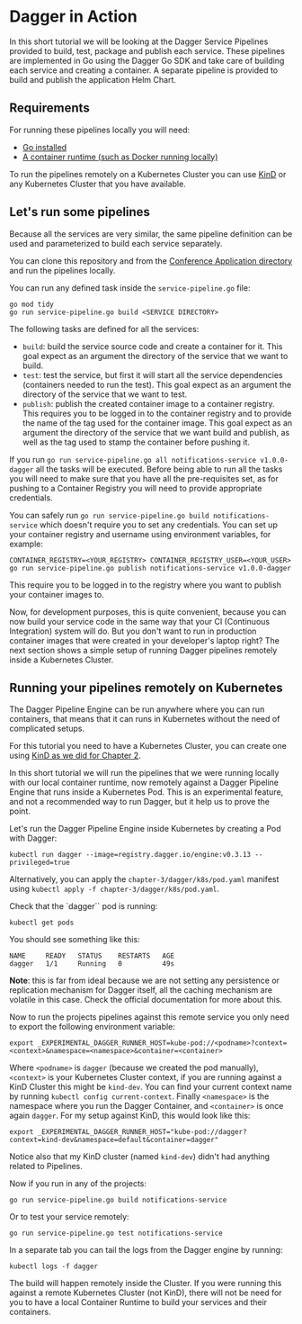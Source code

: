 # Dagger in Action

In this short tutorial we will be looking at the Dagger Service Pipelines provided to build, test, package and publish each service.
These pipelines are implemented in Go using the Dagger Go SDK and take care of building each service and creating a container. A separate pipeline is provided to build and publish the application Helm Chart.

## Requirements

For running these pipelines locally you will need:

- [Go installed](https://go.dev/doc/install)
- [A container runtime (such as Docker running locally)](https://docs.docker.com/get-docker/)

To run the pipelines remotely on a Kubernetes Cluster you can use [KinD](https://kind.sigs.k8s.io/) or any Kubernetes Cluster that you have available.

## Let's run some pipelines

Because all the services are very similar, the same pipeline definition can be used and parameterized to build each service separately.

You can clone this repository and from the [Conference Application directory](../../conference-application/) and run the pipelines locally.

You can run any defined task inside the `service-pipeline.go` file:

```shell
go mod tidy
go run service-pipeline.go build <SERVICE DIRECTORY>
```

The following tasks are defined for all the services:

- `build`:  build the service source code and create a container for it. This goal expect as an argument the directory of the service that we want to build.
- `test`: test the service, but first it will start all the service dependencies (containers needed to run the test). This goal expect as an argument the directory of the service that we want to test.
- `publish`: publish the created container image to a container registry. This requires you to be logged in to the container registry and to provide the name of the tag used for the container image. This goal expect as an argument the directory of the service that we want build and publish, as well as the tag used to stamp the container before pushing it.

If you run `go run service-pipeline.go all notifications-service v1.0.0-dagger` all the tasks will be executed. Before being able to run all the tasks you will need to make sure that you have all the pre-requisites set, as for pushing to a Container Registry you will need to provide appropriate credentials.

You can safely run `go run service-pipeline.go build notifications-service` which doesn't require you to set any credentials. You can set up your container registry and username using environment variables, for example:

```shell
CONTAINER_REGISTRY=<YOUR_REGISTRY> CONTAINER_REGISTRY_USER=<YOUR_USER> go run service-pipeline.go publish notifications-service v1.0.0-dagger
```

This require you to be logged in to the registry where you want to publish your container images to.

Now, for development purposes, this is quite convenient, because you can now build your service code in the same way that your CI (Continuous Integration) system will do. But you don't want to run in production container images that were created in your developer's laptop right?
The next section shows a simple setup of running Dagger pipelines remotely inside a Kubernetes Cluster.

## Running your pipelines remotely on Kubernetes

The Dagger Pipeline Engine can be run anywhere where you can run containers, that means that it can runs in Kubernetes without the need of complicated setups.

For this tutorial you need to have a Kubernetes Cluster, you can create one using [KinD as we did for Chapter 2](../../chapter-2/README.md#creating-a-local-cluster-with-kubernetes-kind).

In this short tutorial we will run the pipelines that we were running locally with our local container runtime, now remotely against a Dagger Pipeline Engine that runs inside a Kubernetes Pod. This is an experimental feature, and not a recommended way to run Dagger, but it help us to prove the point.

Let's run the Dagger Pipeline Engine inside Kubernetes by creating a Pod with Dagger:

```shell
kubectl run dagger --image=registry.dagger.io/engine:v0.3.13 --privileged=true
```

Alternatively, you can apply the `chapter-3/dagger/k8s/pod.yaml` manifest using `kubectl apply -f chapter-3/dagger/k8s/pod.yaml`.

Check that the `dagger`` pod is running:

```shell
kubectl get pods
```

You should see something like this:

```shell
NAME     READY   STATUS    RESTARTS   AGE
dagger   1/1     Running   0          49s
```

**Note**: this is far from ideal because we are not setting any persistence or replication mechanism for Dagger itself, all the caching mechanism are volatile in this case. Check the official documentation for more about this.

Now to run the projects pipelines against this remote service you only need to export the following environment variable:

```shell
export _EXPERIMENTAL_DAGGER_RUNNER_HOST=kube-pod://<podname>?context=<context>&namespace=<namespace>&container=<container>
```

Where `<podname>` is `dagger` (because we created the pod manually), `<context>` is your Kubernetes Cluster context, if you are running against a KinD Cluster this might be `kind-dev`. You can find your current context name by running `kubectl config current-context`. Finally `<namespace>` is the namespace where you run the Dagger Container, and `<container>` is once again `dagger`. For my setup against KinD, this would look like this:

```shell
export _EXPERIMENTAL_DAGGER_RUNNER_HOST="kube-pod://dagger?context=kind-dev&namespace=default&container=dagger"
```

Notice also that my KinD cluster (named `kind-dev`) didn't had anything related to Pipelines.

Now if you run in any of the projects:

```shell
go run service-pipeline.go build notifications-service
```

Or to test your service remotely:

```shell
go run service-pipeline.go test notifications-service
```

In a separate tab you can tail the logs from the Dagger engine by running:

```shell
kubectl logs -f dagger
```

The build will happen remotely inside the Cluster. If you were running this against a remote Kubernetes Cluster (not KinD), there will not be need for you to have a local Container Runtime to build your services and their containers.
